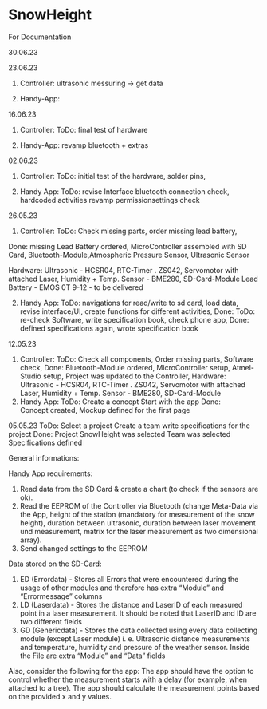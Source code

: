 # SnowHeight
For Documentation


30.06.23

23.06.23
  1. Controller:
     ultrasonic messuring -> get data

  2. Handy-App:
    
16.06.23
  1. Controller:
  ToDo: final test of hardware

  2. Handy-App:
  revamp bluetooth + extras
  
    

02.06.23
  1. Controller:
  ToDo:
     initial test of the hardware,
     solder pins,
     
  2. Handy App:
  ToDo:
     revise Interface
     bluetooth connection check,
     hardcoded activities revamp
     permissionsettings check
     
26.05.23
  1. Controller:
  ToDo: 
     Check missing parts,
     order missing lead battery,
     
  Done:
     missing Lead Battery ordered, 
     MicroController assembled with SD Card,
     Bluetooth-Module,Atmospheric Pressure Sensor,
     Ultrasonic Sensor
  
  Hardware:
     Ultrasonic - HCSR04,
     RTC-Timer . ZS042,
     Servomotor with attached Laser,
     Humidity + Temp. Sensor - BME280,
     SD-Card-Module
     Lead Battery - EMOS 0T 9-12 - to be delivered
     
  2. Handy App:
  ToDo: 
     navigations for read/write to sd card,
     load data, revise interface/UI,
     create functions for different activities, 
     Done:
  ToDo:
     re-check Software,
     write specification book,
     check phone app,
     Done:
     defined specifications again, 
     wrote specification book
     
  12.05.23
  1. Controller:
  ToDo:
     Check all components,
     Order missing parts,
     Software check,
  Done:
     Bluetooth-Module ordered,
     MicroController setup,
     Atmel-Studio setup,
     Project was updated to the Controller,
     Hardware: 
     Ultrasonic - HCSR04,
     RTC-Timer . ZS042,
     Servomotor with attached Laser,
     Humidity + Temp. Sensor - BME280,
     SD-Card-Module
  2. Handy App:
  ToDo:
     Create a concept
     Start with the app
  Done:    
     Concept created,
     Mockup defined for the first page
    
  05.05.23
  ToDo:
     Select a project
     Create a team
     write specifications for the project
  Done:
     Project SnowHeight was selected
     Team was selected
     Specifications defined
     
  General informations:

  Handy App requirements:
  1. Read data from the SD Card & create a chart (to check if the sensors are ok).
  2. Read the EEPROM of the Controller via Bluetooth (change Meta-Data via the App, height of the station (mandatory for measurement of the snow height), duration between ultrasonic, duration between laser    movement und measurement, matrix for the laser measurement as two dimensional array).
  3. Send changed settings to the EEPROM 

  Data stored on the SD-Card:
  1. ED (Errordata) - Stores all Errors that were encountered during the usage 
  of other modules and therefore has extra “Module” and “Errormessage” columns
  2. LD (Laserdata) - Stores the distance and LaserID of each measured point in 
  a laser measurement. It should be noted that LaserID and ID are two different 
  fields
  3. GD (Genericdata) - Stores the data collected using every data collecting 
  module (except Laser module) i. e. Ultrasonic distance measurements and 
  temperature, humidity and pressure of the weather sensor. Inside the File 
  are extra “Module” and “Data” fields

  Also, consider the following for the app:
  The app should have the option to control whether the measurement starts with a delay (for example, when attached to a tree).
  The app should calculate the measurement points based on the provided x and y values.
